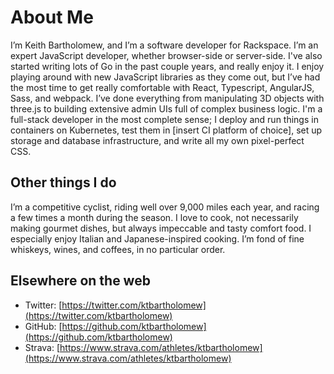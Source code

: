# About Me

I’m Keith Bartholomew, and I’m a software developer for Rackspace. I’m an expert
JavaScript developer, whether browser-side or server-side. I've also started
writing lots of Go in the past couple years, and really enjoy it. I enjoy
playing around with new JavaScript libraries as they come out, but I’ve had the
most time to get really comfortable with React, Typescript, AngularJS, Sass, and
webpack. I’ve done everything from manipulating 3D objects with three.js to
building extensive admin UIs full of complex business logic. I'm a full-stack
developer in the most complete sense; I deploy and run things in containers on
Kubernetes, test them in [insert CI platform of choice], set up storage and
database infrastructure, and write all my own pixel-perfect CSS.

## Other things I do

I’m a competitive cyclist, riding well over 9,000 miles each year, and racing a
few times a month during the season. I love to cook, not necessarily making
gourmet dishes, but always impeccable and tasty comfort food. I especially enjoy
Italian and Japanese-inspired cooking. I’m fond of fine whiskeys, wines, and
coffees, in no particular order.

## Elsewhere on the web

* Twitter: [https://twitter.com/ktbartholomew](https://twitter.com/ktbartholomew)
* GitHub: [https://github.com/ktbartholomew](https://github.com/ktbartholomew)
* Strava: [https://www.strava.com/athletes/ktbartholomew](https://www.strava.com/athletes/ktbartholomew)
